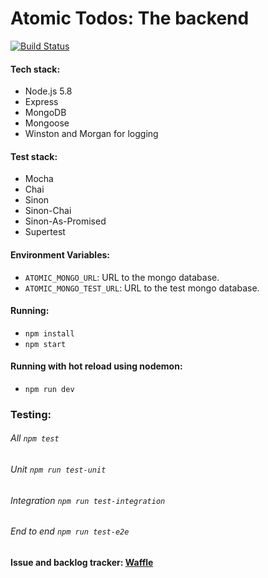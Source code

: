 # Atomic Todos: The backend

[![Build Status](https://snap-ci.com/othman853/atomic-todos-backend/branch/master/build_image)](https://snap-ci.com/othman853/atomic-todos-backend/branch/master)

#### Tech stack:
- Node.js 5.8
- Express
- MongoDB
- Mongoose
- Winston and Morgan for logging

#### Test stack:
- Mocha
- Chai
- Sinon
- Sinon-Chai
- Sinon-As-Promised
- Supertest

#### Environment Variables:
- `ATOMIC_MONGO_URL`: URL to the mongo database.
- `ATOMIC_MONGO_TEST_URL`: URL to the test mongo database.

#### Running:
 - `npm install`
 - `npm start`

#### Running with hot reload using nodemon:
- `npm run dev`

### Testing:
###### All `npm test`
###### Unit `npm run test-unit`
###### Integration `npm run test-integration`
###### End to end `npm run test-e2e`

#### Issue and backlog tracker: [Waffle](https://waffle.io/othman853/atomic-todos-backend)
